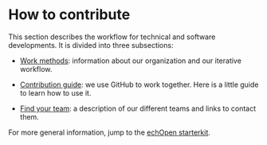 # How to contribute

This section describes the workflow for technical and software developments. It is divided into three subsections:

* [Work methods](/howto/method.md): information about our organization and our iterative workflow.

* [Contribution guide](/howto/contribution_guide.md): we use GitHub to work together. Here is a little guide to learn how to use it.

* [Find your team](/howto/teams.md): a description of our different teams and links to contact them.

For more general information, jump to the [echOpen starterkit](https://www.gitbook.com/book/echopen/starterkit/details).

